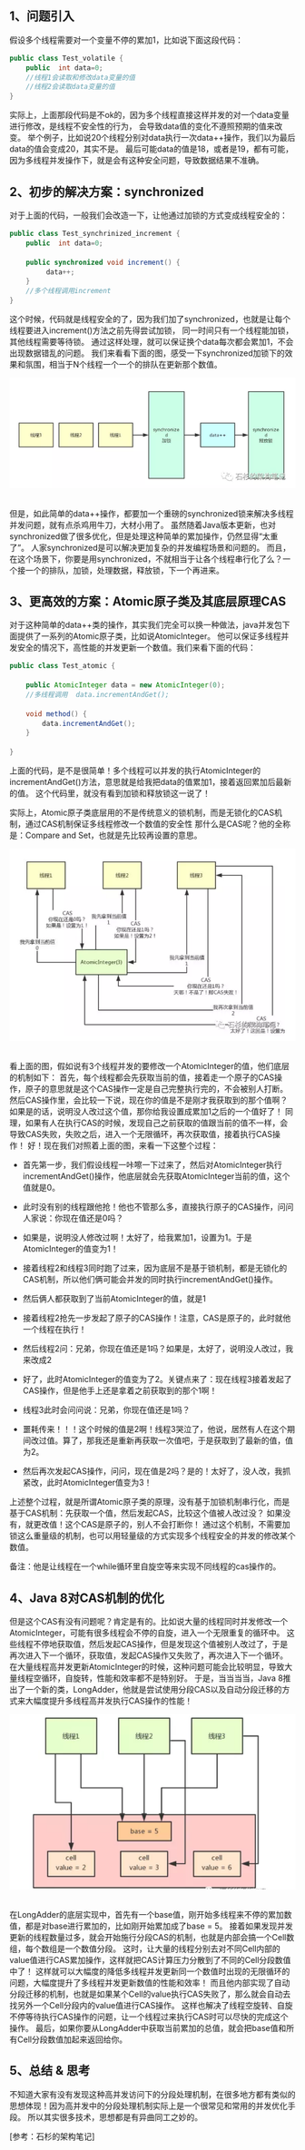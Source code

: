 ## 1、问题引入

假设多个线程需要对一个变量不停的累加1，比如说下面这段代码： 
```java
public class Test_volatile {
    public  int data=0;
    //线程1会读取和修改data变量的值
    //线程2会读取data变量的值
}
```

实际上，上面那段代码是不ok的，因为多个线程直接这样并发的对一个data变量进行修改，是线程不安全性的行为，
会导致data值的变化不遵照预期的值来改变。
举个例子，比如说20个线程分别对data执行一次data++操作，我们以为最后data的值会变成20，其实不是。
最后可能data的值是18，或者是19，都有可能，因为多线程并发操作下，就是会有这种安全问题，导致数据结果不准确。

## 2、初步的解决方案：synchronized

对于上面的代码，一般我们会改造一下，让他通过加锁的方式变成线程安全的：
```java
public class Test_synchrinized_increment {
    public  int data=0;

    public synchronized void increment() {
         data++;
    }
    //多个线程调用increment
}
```

这个时候，代码就是线程安全的了，因为我们加了synchronized，也就是让每个线程要进入increment()方法之前先得尝试加锁，
同一时间只有一个线程能加锁，其他线程需要等待锁。
通过这样处理，就可以保证换个data每次都会累加1，不会出现数据错乱的问题。
我们来看看下面的图，感受一下synchronized加锁下的效果和氛围，相当于N个线程一个一个的排队在更新那个数值。
<div align="center"> <img src="../../pics/synchronized加锁.png"/> </div><br>

但是，如此简单的data++操作，都要加一个重磅的synchronized锁来解决多线程并发问题，就有点杀鸡用牛刀，大材小用了。
虽然随着Java版本更新，也对synchronized做了很多优化，但是处理这种简单的累加操作，仍然显得“太重了”。
人家synchronized是可以解决更加复杂的并发编程场景和问题的。
而且，在这个场景下，你要是用synchronized，不就相当于让各个线程串行化了么？一个接一个的排队，加锁，处理数据，释放锁，下一个再进来。


## 3、更高效的方案：Atomic原子类及其底层原理CAS

对于这种简单的data++类的操作，其实我们完全可以换一种做法，java并发包下面提供了一系列的Atomic原子类，比如说AtomicInteger。
他可以保证多线程并发安全的情况下，高性能的并发更新一个数值。我们来看下面的代码：
```java
public class Test_atomic {
    
    public AtomicInteger data = new AtomicInteger(0);
    //多线程调用  data.incrementAndGet();
    
    void method() {
        data.incrementAndGet();
    }

}
```

上面的代码，是不是很简单！多个线程可以并发的执行AtomicInteger的incrementAndGet()方法，意思就是给我把data的值累加1，接着返回累加后最新的值。
这个代码里，就没有看到加锁和释放锁这一说了！

实际上，Atomic原子类底层用的不是传统意义的锁机制，而是无锁化的CAS机制，通过CAS机制保证多线程修改一个数值的安全性
那什么是CAS呢？他的全称是：Compare and Set，也就是先比较再设置的意思。
<div align="center"> <img src="../../pics/cas原理.png"/> </div><br>

看上面的图，假如说有3个线程并发的要修改一个AtomicInteger的值，他们底层的机制如下：
首先，每个线程都会先获取当前的值，接着走一个原子的CAS操作，原子的意思就是这个CAS操作一定是自己完整执行完的，不会被别人打断。
然后CAS操作里，会比较一下说，现在你的值是不是刚才我获取到的那个值啊？
如果是的话，说明没人改过这个值，那你给我设置成累加1之后的一个值好了！
同理，如果有人在执行CAS的时候，发现自己之前获取的值跟当前的值不一样，会导致CAS失败，失败之后，进入一个无限循环，再次获取值，接着执行CAS操作！
好！现在我们对照着上面的图，来看一下这整个过程：

- 首先第一步，我们假设线程一咔嚓一下过来了，然后对AtomicInteger执行incrementAndGet()操作，他底层就会先获取AtomicInteger当前的值，这个值就是0。

- 此时没有别的线程跟他抢！他也不管那么多，直接执行原子的CAS操作，问问人家说：你现在值还是0吗？

- 如果是，说明没人修改过啊！太好了，给我累加1，设置为1。于是AtomicInteger的值变为1！

- 接着线程2和线程3同时跑了过来，因为底层不是基于锁机制，都是无锁化的CAS机制，所以他们俩可能会并发的同时执行incrementAndGet()操作。

- 然后俩人都获取到了当前AtomicInteger的值，就是1

- 接着线程2抢先一步发起了原子的CAS操作！注意，CAS是原子的，此时就他一个线程在执行！

- 然后线程2问：兄弟，你现在值还是1吗？如果是，太好了，说明没人改过，我来改成2

- 好了，此时AtomicInteger的值变为了2。关键点来了：现在线程3接着发起了CAS操作，但是他手上还是拿着之前获取到的那个1啊！

- 线程3此时会问问说：兄弟，你现在值还是1吗？

- 噩耗传来！！！这个时候的值是2啊！线程3哭泣了，他说，居然有人在这个期间改过值。算了，那我还是重新再获取一次值吧，于是获取到了最新的值，值为2。

- 然后再次发起CAS操作，问问，现在值是2吗？是的！太好了，没人改，我抓紧改，此时AtomicInteger值变为3！

上述整个过程，就是所谓Atomic原子类的原理，没有基于加锁机制串行化，而是基于CAS机制：先获取一个值，然后发起CAS，比较这个值被人改过没？
如果没有，就更改值！这个CAS是原子的，别人不会打断你！
通过这个机制，不需要加锁这么重量级的机制，也可以用轻量级的方式实现多个线程安全的并发的修改某个数值。

备注：他是让线程在一个while循环里自旋空等来实现不同线程的cas操作的。





## 4、Java 8对CAS机制的优化

但是这个CAS有没有问题呢？肯定是有的。比如说大量的线程同时并发修改一个AtomicInteger，可能有很多线程会不停的自旋，进入一个无限重复的循环中。
这些线程不停地获取值，然后发起CAS操作，但是发现这个值被别人改过了，于是再次进入下一个循环，获取值，发起CAS操作又失败了，再次进入下一个循环。
在大量线程高并发更新AtomicInteger的时候，这种问题可能会比较明显，导致大量线程空循环，自旋转，性能和效率都不是特别好。
于是，当当当当，Java 8推出了一个新的类，LongAdder，他就是尝试使用分段CAS以及自动分段迁移的方式来大幅度提升多线程高并发执行CAS操作的性能！
<div align="center"> <img src="../../pics/cas原理_java8优化.png"/> </div><br>

在LongAdder的底层实现中，首先有一个base值，刚开始多线程来不停的累加数值，都是对base进行累加的，比如刚开始累加成了base = 5。
接着如果发现并发更新的线程数量过多，就会开始施行分段CAS的机制，也就是内部会搞一个Cell数组，每个数组是一个数值分段。
这时，让大量的线程分别去对不同Cell内部的value值进行CAS累加操作，这样就把CAS计算压力分散到了不同的Cell分段数值中了！
这样就可以大幅度的降低多线程并发更新同一个数值时出现的无限循环的问题，大幅度提升了多线程并发更新数值的性能和效率！
而且他内部实现了自动分段迁移的机制，也就是如果某个Cell的value执行CAS失败了，那么就会自动去找另外一个Cell分段内的value值进行CAS操作。
这样也解决了线程空旋转、自旋不停等待执行CAS操作的问题，让一个线程过来执行CAS时可以尽快的完成这个操作。
最后，如果你要从LongAdder中获取当前累加的总值，就会把base值和所有Cell分段数值加起来返回给你。

## 5、总结 & 思考

不知道大家有没有发现这种高并发访问下的分段处理机制，在很多地方都有类似的思想体现！因为高并发中的分段处理机制实际上是一个很常见和常用的并发优化手段。
所以其实很多技术，思想都是有异曲同工之妙的。

[参考：石杉的架构笔记]


